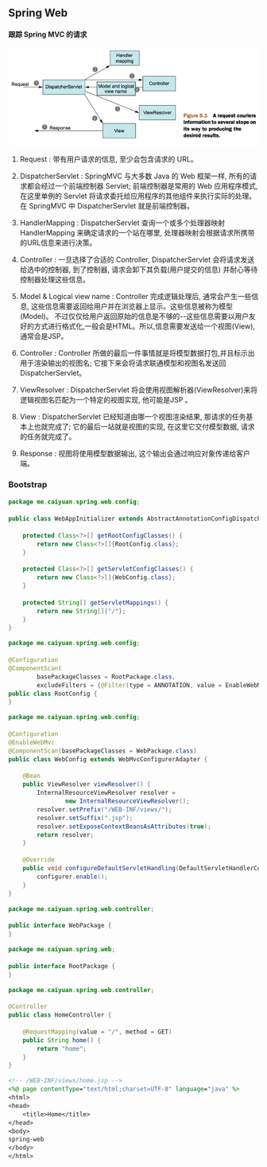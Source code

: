 Spring Web
--

#### 跟踪 Spring MVC 的请求
![Dispatcher](dispatcher.png)

1. Request : 带有用户请求的信息, 至少会包含请求的 URL。

2. DispatcherServlet : SpringMVC 与大多数 Java 的 Web 框架一样, 所有的请求都会经过一个前端控制器 Servlet;
前端控制器是常用的 Web 应用程序模式, 在这里单例的 Servlet 将请求委托给应用程序的其他组件来执行实际的处理。
在 SpringMVC 中 DispatcherServlet 就是前端控制器。

3. HandlerMapping : DispatcherServlet 查询一个或多个处理器映射 HandlerMapping 来确定请求的一个站在哪里,
处理器映射会根据请求所携带的URL信息来进行决策。

4. Controller : 一旦选择了合适的 Controller, DispatcherServlet 会将请求发送给选中的控制器, 到了控制器, 请求会卸下其负载(用户提交的信息)
并耐心等待控制器处理这些信息。

5. Model & Logical view name : Controller 完成逻辑处理后, 通常会产生一些信息, 这些信息需要返回给用户并在浏览器上显示。这些信息被称为模型(Model)。
不过仅仅给用户返回原始的信息是不够的--这些信息需要以用户友好的方式进行格式化,一般会是HTML。所以,信息需要发送给一个视图(View),通常会是JSP。

6. Controller : Controller 所做的最后一件事情就是将模型数据打包,并且标示出用于渲染输出的视图名; 它接下来会将请求联通模型和视图名发送回 DispatcherServlet。

7. ViewResolver : DispatcherServlet 将会使用视图解析器(ViewResolver)来将逻辑视图名匹配为一个特定的视图实现, 他可能是JSP 。

8. View : DispatcherServlet 已经知道由哪一个视图渲染结果, 那请求的任务基本上也就完成了; 它的最后一站就是视图的实现, 在这里它交付模型数据, 请求的任务就完成了。

9. Response : 视图将使用模型数据输出, 这个输出会通过响应对象传递给客户端。

### Bootstrap

```java
package me.caiyuan.spring.web.config;

public class WebAppInitializer extends AbstractAnnotationConfigDispatcherServletInitializer {

    protected Class<?>[] getRootConfigClasses() {
        return new Class<?>[]{RootConfig.class};
    }

    protected Class<?>[] getServletConfigClasses() {
        return new Class<?>[]{WebConfig.class};
    }

    protected String[] getServletMappings() {
        return new String[]{"/"};
    }
}
```
```java
package me.caiyuan.spring.web.config;

@Configuration
@ComponentScan(
        basePackageClasses = RootPackage.class,
        excludeFilters = {@Filter(type = ANNOTATION, value = EnableWebMvc.class)})
public class RootConfig {
}
```
```java
package me.caiyuan.spring.web.config;

@Configuration
@EnableWebMvc
@ComponentScan(basePackageClasses = WebPackage.class)
public class WebConfig extends WebMvcConfigurerAdapter {

    @Bean
    public ViewResolver viewResolver() {
        InternalResourceViewResolver resolver =
                new InternalResourceViewResolver();
        resolver.setPrefix("/WEB-INF/views/");
        resolver.setSuffix(".jsp");
        resolver.setExposeContextBeansAsAttributes(true);
        return resolver;
    }

    @Override
    public void configureDefaultServletHandling(DefaultServletHandlerConfigurer configurer) {
        configurer.enable();
    }
}
```
```java
package me.caiyuan.spring.web.controller;

public interface WebPackage {
}
```
```java
package me.caiyuan.spring.web;

public interface RootPackage {
}
```
```java
package me.caiyuan.spring.web.controller;

@Controller
public class HomeController {

    @RequestMapping(value = "/", method = GET)
    public String home() {
        return "home";
    }
}
```
```jsp
<!-- /WEB-INF/views/home.jsp -->
<%@ page contentType="text/html;charset=UTF-8" language="java" %>
<html>
<head>
    <title>Home</title>
</head>
<body>
spring-web
</body>
</html>
```
<!-- /WEB-INF/views/home.jsp -->

